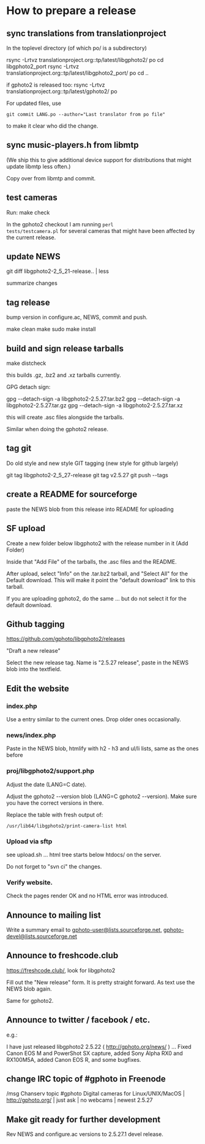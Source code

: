 # How to prepare a release

## sync translations from translationproject

   In the toplevel directory (of which po/ is a subdirectory)

   rsync -Lrtvz  translationproject.org::tp/latest/libgphoto2/  po
   cd libgphoto2\_port
   rsync -Lrtvz  translationproject.org::tp/latest/libgphoto2\_port/  po
   cd ..

   if gphoto2 is released too: 
   rsync -Lrtvz  translationproject.org::tp/latest/gphoto2/  po

   For updated files, use

	git commit LANG.po --author="Last translator from po file"
  
   to make it clear who did the change.

## sync music-players.h from libmtp

   (We ship this to give additional device support for distributions
    that might update libmtp less often.)

   Copy over from libmtp and commit.

## test cameras

   Run: make check

   In the gphoto2 checkout I am running <code>perl tests/testcamera.pl</code> 
   for several cameras that might have been affected by the current release.

## update NEWS

   git diff libgphoto2-2\_5\_21-release.. | less

   summarize changes

## tag release

   bump version in configure.ac, NEWS, commit and push.

   make clean
   make
   sudo make install

## build and sign release ŧarballs

   make distcheck

   this builds .gz, .bz2 and .xz tarballs currently.

   GPG detach sign:

   gpg --detach-sign -a libgphoto2-2.5.27.tar.bz2
   gpg --detach-sign -a libgphoto2-2.5.27.tar.gz
   gpg --detach-sign -a libgphoto2-2.5.27.tar.xz

   this will create .asc files alongside the tarballs.

   Similar when doing the gphoto2 release.

## tag git

   Do old style and new style GIT tagging (new style for github largely)

   git tag libgphoto2-2\_5\_27-release
   git tag v2.5.27
   git push --tags

## create a README for sourceforge

   paste the NEWS blob from this release into README for uploading

## SF upload

   Create a new folder below libgphoto2 with the release number in it (Add Folder)

   Inside that "Add File" of the tarballs, the .asc files and the README.

   After upload, select "Info" on the .tar.bz2 tarball, and "Select All" for the Default download.
   This will make it point the "default download" link to this tarball.
 
   If you are uploading gphoto2, do the same ... but do not select it for the default download.

## Github tagging

   https://github.com/gphoto/libgphoto2/releases

   "Draft a new release"

   Select the new release tag. Name is "2.5.27 release",
   paste in the NEWS blob into the textfield.

## Edit the website

### index.php

   Use a entry similar to the current ones. Drop older ones occasionally.

### news/index.php

   Paste in the NEWS blob, htmlify with h2 - h3 and ul/li lists, same as the ones before

### proj/libgphoto2/support.php

   Adjust the date (LANG=C date).

   Adjust the gphoto2 --version blob (LANG=C gphoto2 --version). Make sure you have the correct versions in there.

   Replace the table with fresh output of:

	/usr/lib64/libgphoto2/print-camera-list html

### Upload via sftp

   see upload.sh ... html tree starts below htdocs/ on the server.

   Do not forget to "svn ci" the changes.

### Verify website.

   Check the pages render OK and no HTML error was introduced.

## Announce to mailing list

   Write a summary email to gphoto-user@lists.sourceforge.net, gphoto-devel@lists.sourceforge.net

## Announce to freshcode.club

   https://freshcode.club/, look for libgphoto2

   Fill out the "New release" form. It is pretty straight forward. As text use the NEWS blob again.

   Same for gphoto2.

## Announce to twitter / facebook / etc.

   e.g.:

   I have just released libgphoto2 2.5.22 ( http://gphoto.org/news/  )
   ... Fixed Canon EOS M and PowerShot SX capture, added Sony Alpha RX0
   and RX100M5A, added Canon EOS R, and some bugfixes.

## change IRC topic of #gphoto in Freenode

   /msg Chanserv topic #gphoto Digital cameras for Linux/UNIX/MacOS | http://gphoto.org/ | just ask | no webcams | newest 2.5.27
 
## Make git ready for further development

   Rev NEWS and configure.ac versions to 2.5.27.1 devel release.
